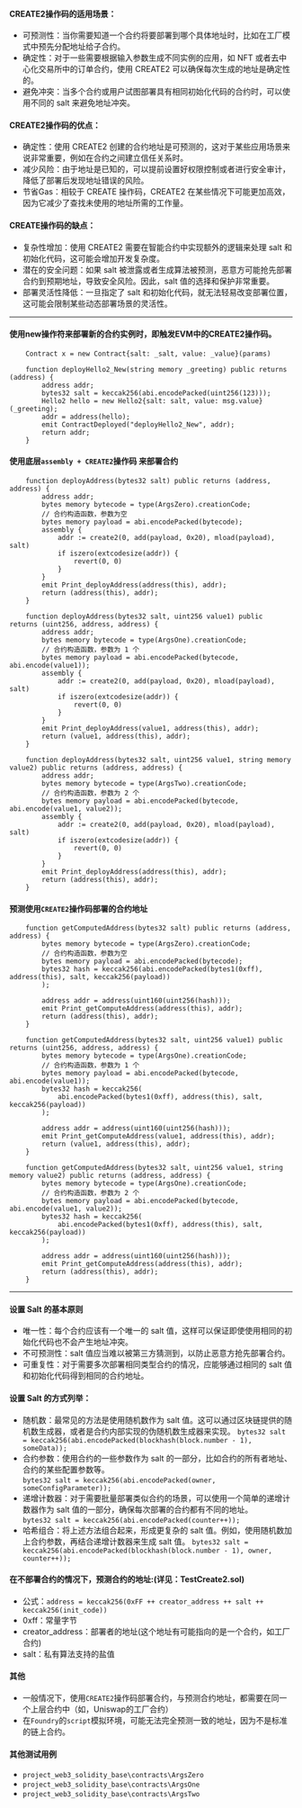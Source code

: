 
#### CREATE2操作码的适用场景：
- 可预测性：当你需要知道一个合约将要部署到哪个具体地址时，比如在工厂模式中预先分配地址给子合约。
- 确定性：对于一些需要根据输入参数生成不同实例的应用，如 NFT 或者去中心化交易所中的订单合约，使用 CREATE2 可以确保每次生成的地址是确定性的。
- 避免冲突：当多个合约或用户试图部署具有相同初始化代码的合约时，可以使用不同的 salt 来避免地址冲突。

#### CREATE2操作码的优点：
- 确定性：使用 CREATE2 创建的合约地址是可预测的，这对于某些应用场景来说非常重要，例如在合约之间建立信任关系时。
- 减少风险：由于地址是已知的，可以提前设置好权限控制或者进行安全审计，降低了部署后发现地址错误的风险。
- 节省Gas：相较于 CREATE 操作码，CREATE2 在某些情况下可能更加高效，因为它减少了查找未使用的地址所需的工作量。

#### CREATE操作码的缺点：
- 复杂性增加：使用 CREATE2 需要在智能合约中实现额外的逻辑来处理 salt 和初始化代码，这可能会增加开发复杂度。
- 潜在的安全问题：如果 salt 被泄露或者生成算法被预测，恶意方可能抢先部署合约到预期地址，导致安全风险。因此，salt 值的选择和保护非常重要。
- 部署灵活性降低：一旦指定了 salt 和初始化代码，就无法轻易改变部署位置，这可能会限制某些动态部署场景的灵活性。



------------------------------------------------------------------------------------------------------------



#### 使用new操作符来部署新的合约实例时，即触发EVM中的CREATE2操作码。
```
    Contract x = new Contract{salt: _salt, value: _value}(params)
    
    function deployHello2_New(string memory _greeting) public returns (address) {
        address addr;
        bytes32 salt = keccak256(abi.encodePacked(uint256(123)));
        Hello2 hello = new Hello2{salt: salt, value: msg.value}(_greeting);        
        addr = address(hello);
        emit ContractDeployed("deployHello2_New", addr);
        return addr;
    }
```

#### 使用底层```assembly + CREATE2```操作码 来部署合约
```
    function deployAddress(bytes32 salt) public returns (address, address) {
        address addr;
        bytes memory bytecode = type(ArgsZero).creationCode;
        // 合约构造函数，参数为空
        bytes memory payload = abi.encodePacked(bytecode);
        assembly {
            addr := create2(0, add(payload, 0x20), mload(payload), salt)
            if iszero(extcodesize(addr)) {
                revert(0, 0)
            }
        }
        emit Print_deployAddress(address(this), addr);
        return (address(this), addr);
    }
    
    function deployAddress(bytes32 salt, uint256 value1) public returns (uint256, address, address) {
        address addr;
        bytes memory bytecode = type(ArgsOne).creationCode;
        // 合约构造函数，参数为 1 个
        bytes memory payload = abi.encodePacked(bytecode, abi.encode(value1));
        assembly {
            addr := create2(0, add(payload, 0x20), mload(payload), salt)
            if iszero(extcodesize(addr)) {
                revert(0, 0)
            }
        }
        emit Print_deployAddress(value1, address(this), addr);
        return (value1, address(this), addr);
    }
    
    function deployAddress(bytes32 salt, uint256 value1, string memory value2) public returns (address, address) {
        address addr;
        bytes memory bytecode = type(ArgsTwo).creationCode;
        // 合约构造函数，参数为 2 个
        bytes memory payload = abi.encodePacked(bytecode, abi.encode(value1, value2));
        assembly {
            addr := create2(0, add(payload, 0x20), mload(payload), salt)
            if iszero(extcodesize(addr)) {
                revert(0, 0)
            }
        }
        emit Print_deployAddress(address(this), addr);
        return (address(this), addr);
    }
```

#### 预测使用```CREATE2```操作码部署的合约地址
```
    function getComputedAddress(bytes32 salt) public returns (address, address) {
        bytes memory bytecode = type(ArgsZero).creationCode;
        // 合约构造函数，参数为空
        bytes memory payload = abi.encodePacked(bytecode);
        bytes32 hash = keccak256(abi.encodePacked(bytes1(0xff), address(this), salt, keccak256(payload))
        );

        address addr = address(uint160(uint256(hash)));
        emit Print_getComputeAddress(address(this), addr);
        return (address(this), addr);
    }
    
    function getComputedAddress(bytes32 salt, uint256 value1) public returns (uint256, address, address) {
        bytes memory bytecode = type(ArgsOne).creationCode;
        // 合约构造函数，参数为 1 个
        bytes memory payload = abi.encodePacked(bytecode, abi.encode(value1));
        bytes32 hash = keccak256(
            abi.encodePacked(bytes1(0xff), address(this), salt, keccak256(payload))
        );

        address addr = address(uint160(uint256(hash)));
        emit Print_getComputeAddress(value1, address(this), addr);
        return (value1, address(this), addr);
    }    
    
    function getComputedAddress(bytes32 salt, uint256 value1, string memory value2) public returns (address, address) {
        bytes memory bytecode = type(ArgsOne).creationCode;
        // 合约构造函数，参数为 2 个
        bytes memory payload = abi.encodePacked(bytecode, abi.encode(value1, value2));
        bytes32 hash = keccak256(
            abi.encodePacked(bytes1(0xff), address(this), salt, keccak256(payload))
        );

        address addr = address(uint160(uint256(hash)));
        emit Print_getComputeAddress(address(this), addr);
        return (address(this), addr);
    }    
```



------------------------------------------------------------------------------------------------------------



#### 设置 Salt 的基本原则
- 唯一性：每个合约应该有一个唯一的 salt 值，这样可以保证即使使用相同的初始化代码也不会产生地址冲突。
- 不可预测性：salt 值应当难以被第三方猜测到，以防止恶意方抢先部署合约。
- 可重复性：对于需要多次部署相同类型合约的情况，应能够通过相同的 salt 值和初始化代码得到相同的合约地址。

#### 设置 Salt 的方式列举：
- 随机数：最常见的方法是使用随机数作为 salt 值。这可以通过区块链提供的随机数生成器，或者是合约内部实现的伪随机数生成器来实现。
    ```bytes32 salt = keccak256(abi.encodePacked(blockhash(block.number - 1), someData));```
- 合约参数：使用合约的一些参数作为 salt 的一部分，比如合约的所有者地址、合约的某些配置参数等。    
    ```bytes32 salt = keccak256(abi.encodePacked(owner, someConfigParameter));```
- 递增计数器：对于需要批量部署类似合约的场景，可以使用一个简单的递增计数器作为 salt 值的一部分，确保每次部署的合约都有不同的地址。    
    ```bytes32 salt = keccak256(abi.encodePacked(counter++));```
- 哈希组合：将上述方法组合起来，形成更复杂的 salt 值。例如，使用随机数加上合约参数，再结合递增计数器来生成 salt 值。
    ```bytes32 salt = keccak256(abi.encodePacked(blockhash(block.number - 1), owner, counter++));```

#### 在不部署合约的情况下，预测合约的地址:(详见：TestCreate2.sol)
- 公式：```address = keccak256(0xFF ++ creator_address ++ salt ++ keccak256(init_code))```
- 0xff：常量字节
- creator_address：部署者的地址(这个地址有可能指向的是一个合约，如工厂合约)
- salt：私有算法支持的盐值

#### 其他
- 一般情况下，使用```CREATE2```操作码部署合约，与预测合约地址，都需要在同一个上层合约中（如，Uniswap的工厂合约）
- 在```Foundry```的```script```模拟环境，可能无法完全预测一致的地址，因为不是标准的链上合约。

#### 其他测试用例
- ```project_web3_solidity_base\contracts\ArgsZero```
- ```project_web3_solidity_base\contracts\ArgsOne```
- ```project_web3_solidity_base\contracts\ArgsTwo```


